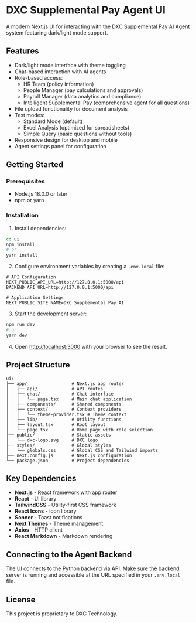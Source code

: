 # DXC Supplemental Pay Agent UI

A modern Next.js UI for interacting with the DXC Supplemental Pay AI Agent system featuring dark/light mode support.

## Features

- Dark/light mode interface with theme toggling
- Chat-based interaction with AI agents
- Role-based access:
  - HR Team (policy information)
  - People Manager (pay calculations and approvals)
  - Payroll Manager (data analytics and compliance)
  - Intelligent Supplemental Pay (comprehensive agent for all questions)
- File upload functionality for document analysis
- Test modes:
  - Standard Mode (default)
  - Excel Analysis (optimized for spreadsheets)
  - Simple Query (basic questions without tools)
- Responsive design for desktop and mobile
- Agent settings panel for configuration

## Getting Started

### Prerequisites

- Node.js 18.0.0 or later
- npm or yarn

### Installation

1. Install dependencies:

```bash
cd ui
npm install
# or
yarn install
```

2. Configure environment variables by creating a `.env.local` file:

```
# API Configuration
NEXT_PUBLIC_API_URL=http://127.0.0.1:5000/api
BACKEND_API_URL=http://127.0.0.1:5000/api

# Application Settings
NEXT_PUBLIC_SITE_NAME=DXC Supplemental Pay AI
```

3. Start the development server:

```bash
npm run dev
# or
yarn dev
```

4. Open [http://localhost:3000](http://localhost:3000) with your browser to see the result.

## Project Structure

```
ui/
├── app/                 # Next.js app router
│   ├── api/             # API routes
│   ├── chat/            # Chat interface
│   │   └── page.tsx     # Main chat application
│   ├── components/      # Shared components
│   ├── context/         # Context providers
│   │   └── theme-provider.tsx # Theme context
│   ├── lib/             # Utility functions
│   ├── layout.tsx       # Root layout
│   └── page.tsx         # Home page with role selection
├── public/              # Static assets
│   └── dxc-logo.svg     # DXC logo
├── styles/              # Global styles
│   └── globals.css      # Global CSS and Tailwind imports
├── next.config.js       # Next.js configuration
└── package.json         # Project dependencies
```

## Key Dependencies

- **Next.js** - React framework with app router
- **React** - UI library
- **TailwindCSS** - Utility-first CSS framework
- **React Icons** - Icon library
- **Sonner** - Toast notifications
- **Next Themes** - Theme management
- **Axios** - HTTP client
- **React Markdown** - Markdown rendering

## Connecting to the Agent Backend

The UI connects to the Python backend via API. Make sure the backend server is running and accessible at the URL specified in your `.env.local` file.

## License

This project is proprietary to DXC Technology. 